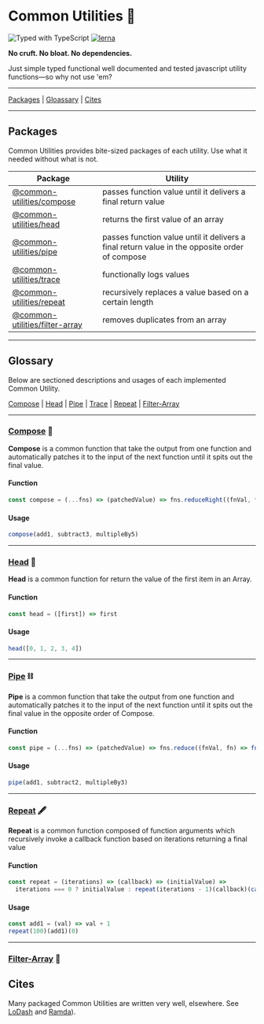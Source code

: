 # Common Utilities 🧰

![Typed with TypeScript](https://flat.badgen.net/badge/icon/Typed?icon=typescript&label&labelColor=blue&color=555555)
[![lerna](https://img.shields.io/badge/maintained%20with-lerna-cc00ff.svg)](https://lerna.js.org/)

**No cruft. No bloat. No dependencies.**

Just simple typed functional well documented and tested javascript utility functions—so why not use 'em?

---

[Packages](#packages) | [Gloassary](#glossary) | [Cites](#cites)

---

## Packages

Common Utilities provides bite-sized packages of each utility. Use what it needed without what is not.

| Package                                                  | Utility                                                                                       |
| -------------------------------------------------------- | --------------------------------------------------------------------------------------------- |
| [@common-utilities/compose](/packages/compose)           | passes function value until it delivers a final return value                                  |
| [@common-utilities/head](/packages/head)                 | returns the first value of an array                                                           |
| [@common-utilities/pipe](/packages/pipe)                 | passes function value until it delivers a final return value in the opposite order of compose |
| [@common-utilities/trace](/packages/trace)               | functionally logs values                                                                      |
| [@common-utilities/repeat](/packages/repeat)             | recursively replaces a value based on a certain length                                        |
| [@common-utilities/filter-array](/packages/filter-array) | removes duplicates from an array                                                              |

---

## Glossary

Below are sectioned descriptions and usages of each implemented Common Utility.

[Compose](#compose) | [Head](#head) | [Pipe](#pipe) | [Trace](#trace) | [Repeat](#repeat) | [Filter-Array](#filter-array)

---

### [Compose](/packages/compose) 🚂

**Compose** is a common function that take the output from one function and automatically patches it to the input of the next function until it spits out the final value.

#### Function

```javascript
const compose = (...fns) => (patchedValue) => fns.reduceRight((fnVal, fn) => fn(fnVal), patchedValue)
```

#### Usage

```javascript
compose(add1, subtract3, multipleBy5)
```

---

### [Head](/packages/head) 👤

**Head** is a common function for return the value of the first item in an Array.

#### Function

```javascript
const head = ([first]) => first
```

#### Usage

```javascript
head([0, 1, 2, 3, 4])
```

---

### [Pipe](/packages/pipe) ⛓

**Pipe** is a common function that take the output from one function and automatically patches it to the input of the next function until it spits out the final value in the opposite order of Compose.

#### Function

```javascript
const pipe = (...fns) => (patchedValue) => fns.reduce((fnVal, fn) => fn(fnVal), patchedValue)
```

#### Usage

```javascript
pipe(add1, subtract2, multipleBy3)
```

---

### [Repeat](/packages/repeat) 🖋

**Repeat** is a common function composed of function arguments which recursively invoke a callback function based on iterations returning a final value

#### Function

```javascript
const repeat = (iterations) => (callback) => (initialValue) =>
  iterations === 0 ? initialValue : repeat(iterations - 1)(callback)(callback(initialValue))
```

#### Usage

```javascript
const add1 = (val) => val + 1
repeat(100)(add1)(0)
```

---

### [Filter-Array](/packages/filter-array) 🧹

## Cites

Many packaged Common Utilities are written very well, elsewhere. See [LoDash](https://lodash.com/) and [Ramda](https://ramdajs.com/docs/)).
